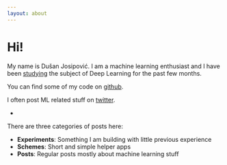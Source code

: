 ```yaml
---
layout: about
---
```


# Hi!  

My name is Dušan Josipović. I am a machine learning enthusiast and I have been [studying](/2016/machine-learning-immersion) the subject of Deep Learning for the past few months.

You can find some of my code on [github](https://github.com/dulex123).

I often post ML related stuff on [twitter](https://twitter.com/josipovicd).

-

There are three categories of posts here:

- **Experiments**: Something I am building with little previous experience
- **Schemes**: Short and simple helper apps  
- **Posts**: Regular posts mostly about machine learning stuff
